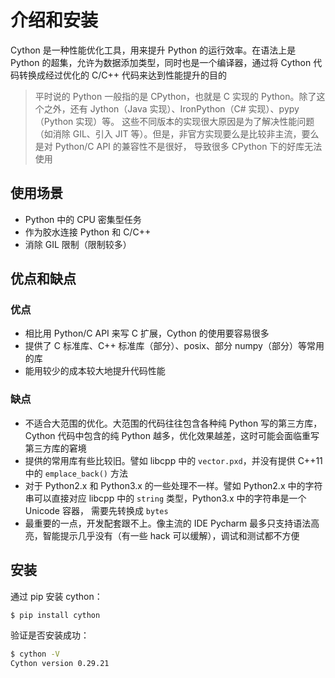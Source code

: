 # 介绍和安装

Cython 是一种性能优化工具，用来提升 Python 的运行效率。在语法上是 Python 的超集，允许为数据添加类型，同时也是一个编译器，通过将 Cython 代码转换成经过优化的 C/C++ 代码来达到性能提升的目的

> 平时说的 Python 一般指的是 CPython，也就是 C 实现的 Python。除了这个之外，还有 Jython（Java 实现）、IronPython（C# 实现）、pypy（Python 实现）等。
这些不同版本的实现很大原因是为了解决性能问题（如消除 GIL、引入 JIT 等）。但是，非官方实现要么是比较非主流，要么是对 Python/C API 的兼容性不是很好，
导致很多 CPython 下的好库无法使用

## 使用场景

- Python 中的 CPU 密集型任务
- 作为胶水连接 Python 和 C/C++
- 消除 GIL 限制（限制较多）

## 优点和缺点

### 优点

- 相比用 Python/C API 来写 C 扩展，Cython 的使用要容易很多
- 提供了 C 标准库、C++ 标准库（部分）、posix、部分 numpy（部分）等常用的库
- 能用较少的成本较大地提升代码性能

### 缺点

- 不适合大范围的优化。大范围的代码往往包含各种纯 Python 写的第三方库，Cython 代码中包含的纯 Python 越多，优化效果越差，这时可能会面临重写第三方库的窘境
- 提供的常用库有些比较旧。譬如 libcpp 中的 `vector.pxd`，并没有提供 C++11 中的 `emplace_back()` 方法
- 对于 Python2.x 和 Python3.x 的一些处理不一样。譬如 Python2.x 中的字符串可以直接对应 libcpp 中的 `string` 类型，Python3.x 中的字符串是一个 Unicode 容器，
    需要先转换成 `bytes`
- 最重要的一点，开发配套跟不上。像主流的 IDE Pycharm 最多只支持语法高亮，智能提示几乎没有（有一些 hack 可以缓解），调试和测试都不方便

## 安装

通过 pip 安装 cython：

```bash
$ pip install cython
```

验证是否安装成功：

```bash
$ cython -V
Cython version 0.29.21
```
